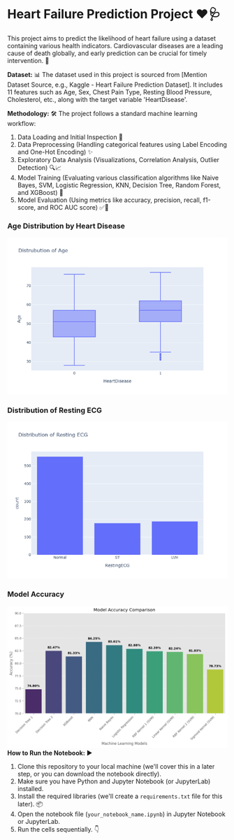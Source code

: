 # Heart Failure Prediction Project ❤️🩺

This project aims to predict the likelihood of heart failure using a dataset containing various health indicators. Cardiovascular diseases are a leading cause of death globally, and early prediction can be crucial for timely intervention. 🚨

**Dataset:** 📊
The dataset used in this project is sourced from [Mention Dataset Source, e.g., Kaggle - Heart Failure Prediction Dataset]. It includes 11 features such as Age, Sex, Chest Pain Type, Resting Blood Pressure, Cholesterol, etc., along with the target variable 'HeartDisease'.

**Methodology:** 🛠️
The project follows a standard machine learning workflow:
1.  Data Loading and Initial Inspection 📂
2.  Data Preprocessing (Handling categorical features using Label Encoding and One-Hot Encoding) ✨
3.  Exploratory Data Analysis (Visualizations, Correlation Analysis, Outlier Detection) 🔍📈
4.  Model Training (Evaluating various classification algorithms like Naive Bayes, SVM, Logistic Regression, KNN, Decision Tree, Random Forest, and XGBoost) 🤖
5.  Model Evaluation (Using metrics like accuracy, precision, recall, f1-score, and ROC AUC score) ✅💯

   ### Age Distribution by Heart Disease
   ![Age Distribution](https://github.com/sinhaaayush10/heart-failure-prediction/blob/3b22977ccb85fa46f1e3c9bc8449a70ef54be3a2/Distribution%20Of%20Age%20by%20Heart%20Disease.png)
### Distribution of Resting ECG
![Resting ECG](https://github.com/sinhaaayush10/heart-failure-prediction/blob/248d86f605b0dd0f0032c6234b25bb974efc21ba/Distribution%20of%20Resting%20ECG.png)

### Model Accuracy
![ ](https://github.com/sinhaaayush10/heart-failure-prediction/blob/8ca878ad47ff10b8e53d02fd357df9ba19639ef6/Model%20Accuracy%20Comparison%20bar%20plot.png)
**How to Run the Notebook:** ▶️

1.  Clone this repository to your local machine (we'll cover this in a later step, or you can download the notebook directly).
2.  Make sure you have Python and Jupyter Notebook (or JupyterLab) installed.
3.  Install the required libraries (we'll create a `requirements.txt` file for this later). 📦
4.  Open the notebook file (`your_notebook_name.ipynb`) in Jupyter Notebook or JupyterLab.
5.  Run the cells sequentially. 👇
